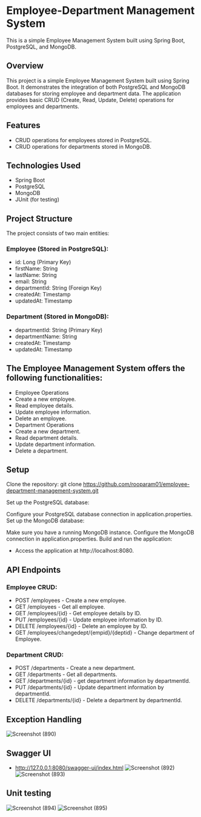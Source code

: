 # Employee-Department Management System

This is a simple Employee Management System built using Spring Boot, PostgreSQL, and MongoDB.

## Overview
This project is a simple Employee Management System built using Spring Boot. It demonstrates the integration of both PostgreSQL and MongoDB databases for storing employee and department data. The application provides basic CRUD (Create, Read, Update, Delete) operations for employees and departments.

## Features

- CRUD operations for employees stored in PostgreSQL.
- CRUD operations for departments stored in MongoDB.

## Technologies Used
- Spring Boot
- PostgreSQL
- MongoDB
- JUnit (for testing)

## Project Structure
The project consists of two main entities:

### Employee (Stored in PostgreSQL):

- id: Long (Primary Key)
- firstName: String
- lastName: String
- email: String
- departmentId: String (Foreign Key)
- createdAt: Timestamp
- updatedAt: Timestamp


### Department (Stored in MongoDB):

- departmentId: String (Primary Key)
- departmentName: String
- createdAt: Timestamp
- updatedAt: Timestamp

## The Employee Management System offers the following functionalities:

- Employee Operations
- Create a new employee.
- Read employee details.
- Update employee information.
- Delete an employee.
- Department Operations
- Create a new department.
- Read department details.
- Update department information.
- Delete a department.

## Setup
Clone the repository:
git clone https://github.com/rooparam01/employee-department-management-system.git

Set up the PostgreSQL database:

Configure your PostgreSQL database connection in application.properties.
Set up the MongoDB database:

Make sure you have a running MongoDB instance.
Configure the MongoDB connection in application.properties.
Build and run the application:
- Access the application at http://localhost:8080.

## API Endpoints
### Employee CRUD:

- POST /employees - Create a new employee.
- GET /employees - Get all employee.
- GET /employees/{id} - Get employee details by ID.
- PUT /employees/{id} - Update employee information by ID.
- DELETE /employees/{id} - Delete an employee by ID.
- GET /employees/changedept/{empid}/{deptid} - Change department of Employee.
### Department CRUD:

- POST /departments - Create a new department.
- GET /departments - Get all departments.
- GET /departments/{id} - get department information by departmentId.
- PUT /departments/{id} - Update department information by departmentId.
- DELETE /departments/{id} - Delete a department by departmentId.

## Exception Handling
![Screenshot (890)](https://github.com/rooparam01/employee-department-management-system/assets/111178057/46178e20-4acb-4a52-a005-45643bac69e6)

## Swagger UI
- http://127.0.0.1:8080/swagger-ui/index.html
![Screenshot (892)](https://github.com/rooparam01/employee-department-management-system/assets/111178057/f9ab7fa7-a0de-4538-b766-7c34ee6b4e82)
![Screenshot (893)](https://github.com/rooparam01/employee-department-management-system/assets/111178057/b7b162ff-a1e3-47ec-9bd6-02b85029760f)


## Unit testing
![Screenshot (894)](https://github.com/rooparam01/employee-department-management-system/assets/111178057/9cfbc2dd-1644-44f3-ae4e-06b68e3e6aa7)
![Screenshot (895)](https://github.com/rooparam01/employee-department-management-system/assets/111178057/d3ce3b79-d8ee-484d-9dbc-ac82e5e445ed)




